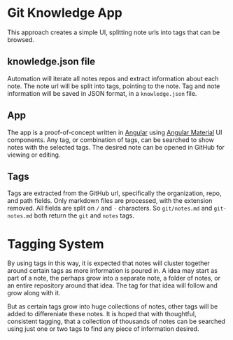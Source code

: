 # Git Knowledge App
This approach creates a simple UI, splitting note urls into tags that can be browsed.

## knowledge.json file
Automation will iterate all notes repos and extract information about each note. The note url will be split into tags, pointing to the note. Tag and note information will be saved in JSON format, in a ```knowledge.json``` file.

## App
The app is a proof-of-concept written in [Angular](https://angular.io/) using [Angular Material](https://material.angular.io/) UI components. Any tag, or combination of tags, can be searched to show notes with the selected tags. The desired note can be opened in GitHub for viewing or editing.

## Tags
Tags are extracted from the GitHub url, specifically the organization, repo, and path fields. Only markdown files are processed, with the extension removed. All fields are split on ```/``` and ```-``` characters. So ```git/notes.md``` and ```git-notes.md``` both return the ```git``` and ```notes``` tags.

# Tagging System
By using tags in this way, it is expected that notes will cluster together around certain tags as more information is poured in. A idea may start as part of a note, the perhaps grow into a separate note, a folder of notes, or an entire repository around that idea. The tag for that idea will follow and grow along with it.

But as certain tags grow into huge collections of notes, other tags will be added to differeniate these notes. It is hoped that with thoughtful, consistent tagging, that a collection of thousands of notes can be searched using just one or two tags to find any piece of information desired.
